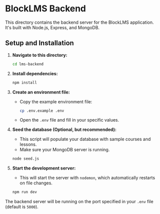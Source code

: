# BlockLMS Backend

This directory contains the backend server for the BlockLMS application. It's built with Node.js, Express, and MongoDB.

## Setup and Installation

1.  **Navigate to this directory:**
    ```sh
    cd lms-backend
    ```

2.  **Install dependencies:**
    ```sh
    npm install
    ```

3.  **Create an environment file:**
    -   Copy the example environment file:
        ```sh
        cp .env.example .env
        ```
    -   Open the `.env` file and fill in your specific values.

4.  **Seed the database (Optional, but recommended):**
    -   This script will populate your database with sample courses and lessons.
    -   Make sure your MongoDB server is running.
    ```sh
    node seed.js
    ```

5.  **Start the development server:**
    -   This will start the server with `nodemon`, which automatically restarts on file changes.
    ```sh
    npm run dev
    ```

The backend server will be running on the port specified in your `.env` file (default is `5000`). 